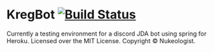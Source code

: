 # KregBot [![Build Status](https://travis-ci.com/FarraindesLokoes/KregBot.svg?branch=master)](https://travis-ci.com/FarraindesLokoes/KregBot)

Currently a testing environment for a discord JDA bot using spring for Heroku.
Licensed over the MIT License. Copyright © Nukeologist.
